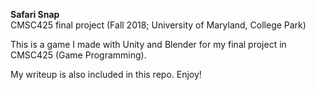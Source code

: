 **Safari Snap**    
CMSC425 final project (Fall 2018; University of Maryland, College Park)    
    
This is a game I made with Unity and Blender for my final project in CMSC425 (Game Programming).    
    
My writeup is also included in this repo. Enjoy!    